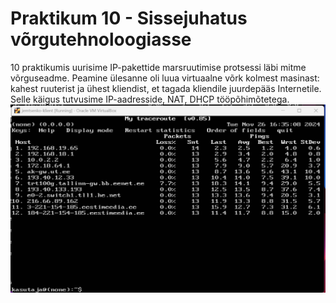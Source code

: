 # Praktikum 10 - Sissejuhatus võrgutehnoloogiasse
10 praktikumis uurisime IP-pakettide marsruutimise protsessi läbi mitme võrguseadme. Peamine ülesanne oli luua virtuaalne võrk kolmest masinast: kahest ruuterist ja ühest kliendist, et tagada kliendile juurdepääs Internetile. Selle käigus tutvusime IP-aadresside, NAT, DHCP tööpõhimõtetega.
![praktikum10](./pildid/praks10.png)
